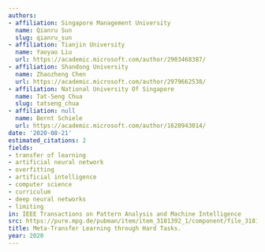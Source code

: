 ```yaml
---
authors:
- affiliation: Singapore Management University
  name: Qianru Sun
  slug: qianru_sun
- affiliation: Tianjin University
  name: Yaoyao Liu
  url: https://academic.microsoft.com/author/2903468387/
- affiliation: Shandong University
  name: Zhaozheng Chen
  url: https://academic.microsoft.com/author/2979662538/
- affiliation: National University Of Singapore
  name: Tat-Seng Chua
  slug: tatseng_chua
- affiliation: null
  name: Bernt Schiele
  url: https://academic.microsoft.com/author/1620943014/
date: '2020-08-21'
estimated_citations: 2
fields:
- transfer of learning
- artificial neural network
- overfitting
- artificial intelligence
- computer science
- curriculum
- deep neural networks
- limiting
in: IEEE Transactions on Pattern Analysis and Machine Intelligence
src: https://pure.mpg.de/pubman/item/item_3181392_1/component/file_3181393/arXiv%3A1910.03648.pdf
title: Meta-Transfer Learning through Hard Tasks.
year: 2020
---
```

